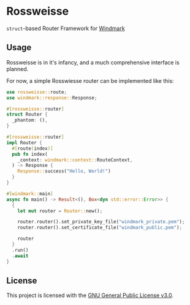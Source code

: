 # Rossweisse

`struct`-based Router Framework for [Windmark](https://github.com/gemrest/windmark)

## Usage

Rossweisse is in it's infancy, and a much comprehensive interface is planned.

For now, a simple Rosswiesse router can be implemented like this:

```rust
use rossweisse::route;
use windmark::response::Response;

#[rossweisse::router]
struct Router {
  _phantom: (),
}

#[rossweisse::router]
impl Router {
  #[route(index)]
  pub fn index(
    _context: windmark::context::RouteContext,
  ) -> Response {
    Response::success("Hello, World!")
  }
}

#[windmark::main]
async fn main() -> Result<(), Box<dyn std::error::Error>> {
  {
    let mut router = Router::new();

    router.router().set_private_key_file("windmark_private.pem");
    router.router().set_certificate_file("windmark_public.pem");

    router
  }
  .run()
  .await
}
```

## License

This project is licensed with the
[GNU General Public License v3.0](https://github.com/gemrest/windmark/blob/main/LICENSE).
